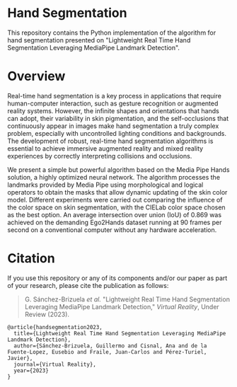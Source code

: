 # Hand Segmentation
This repository contains the Python implementation of the algorithm for hand segmentation presented on "Lightweight Real Time 
Hand Segmentation Leveraging MediaPipe Landmark Detection".


# Overview
Real-time hand segmentation is a key process in applications that require human-computer interaction,
such as gesture recognition or augmented reality systems. However, the infinite shapes and orientations
that hands can adopt, their variability in skin pigmentation, and the self-occlusions that
continuously appear in images make hand segmentation a truly complex problem, especially with
uncontrolled lighting conditions and backgrounds. The development of robust, real-time hand segmentation
algorithms is essential to achieve immersive augmented reality and mixed reality experiences
by correctly interpreting collisions and occlusions. 

We present a simple but powerful algorithm based on the Media Pipe Hands solution, a highly optimized neural network. The algorithm
processes the landmarks provided by Media Pipe using morphological and logical operators to obtain
the masks that allow dynamic updating of the skin color model. Different experiments were carried out
comparing the influence of the color space on skin segmentation, with the CIELab color space chosen
as the best option. An average intersection over union (IoU) of 0.869 was achieved on the demanding
Ego2Hands dataset running at 90 frames per second on a conventional computer without any hardware
acceleration.


# Citation
If you use this repository or any of its components and/or our paper as part of your research, please cite the publication as follows:
> G. Sánchez-Brizuela *et al.* "Lightweight Real Time Hand Segmentation Leveraging MediaPipe Landmark Detection," *Virtual Reality*, Under Review (2023).

```
@article{handsegmentation2023,
  title={Lightweight Real Time Hand Segmentation Leveraging MediaPipe Landmark Detection},
  author={Sánchez-Brizuela, Guillermo and Cisnal, Ana and de la Fuente-Lopez, Eusebio and Fraile, Juan-Carlos and Pérez-Turiel, Javier},
  journal={Virtual Reality},
  year={2023}
}
```

